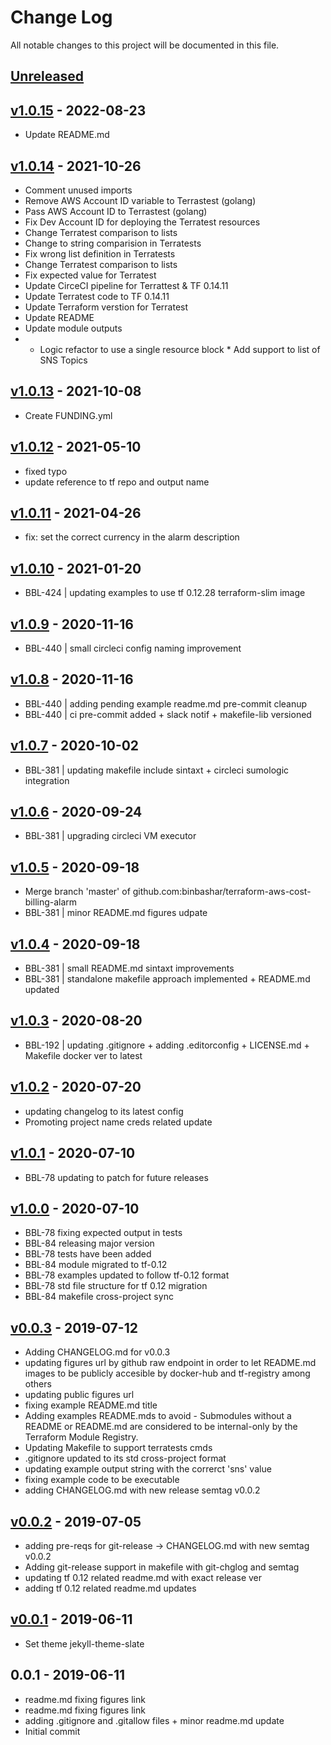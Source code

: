 # Change Log

All notable changes to this project will be documented in this file.

<a name="unreleased"></a>
## [Unreleased]



<a name="v1.0.15"></a>
## [v1.0.15] - 2022-08-23

- Update README.md


<a name="v1.0.14"></a>
## [v1.0.14] - 2021-10-26

- Comment unused imports
- Remove AWS Account ID variable to Terrastest (golang)
- Pass AWS Account ID to Terrastest (golang)
- Fix Dev Account ID for deploying the Terratest resources
- Change Terratest comparison to lists
- Change to string comparision in Terratests
- Fix wrong list definition in Terratests
- Change Terratest comparison to lists
- Fix expected value for Terratest
- Update CirceCI pipeline for Terrattest & TF 0.14.11
- Update Terratest code to TF 0.14.11
- Update Terraform verstion for Terratest
- Update README
- Update module outputs
- * Logic refactor to use a single resource block * Add support to list of SNS Topics


<a name="v1.0.13"></a>
## [v1.0.13] - 2021-10-08

- Create FUNDING.yml


<a name="v1.0.12"></a>
## [v1.0.12] - 2021-05-10

- fixed typo
- update reference to tf repo and output name


<a name="v1.0.11"></a>
## [v1.0.11] - 2021-04-26

- fix: set the correct currency in the alarm description


<a name="v1.0.10"></a>
## [v1.0.10] - 2021-01-20

- BBL-424 | updating examples to use tf 0.12.28 terraform-slim image


<a name="v1.0.9"></a>
## [v1.0.9] - 2020-11-16

- BBL-440 | small circleci config naming improvement


<a name="v1.0.8"></a>
## [v1.0.8] - 2020-11-16

- BBL-440 | adding pending example readme.md pre-commit cleanup
- BBL-440 | ci pre-commit added + slack notif + makefile-lib versioned


<a name="v1.0.7"></a>
## [v1.0.7] - 2020-10-02

- BBL-381 | updating makefile include sintaxt + circleci sumologic integration


<a name="v1.0.6"></a>
## [v1.0.6] - 2020-09-24

- BBL-381 | upgrading circleci VM executor


<a name="v1.0.5"></a>
## [v1.0.5] - 2020-09-18

- Merge branch 'master' of github.com:binbashar/terraform-aws-cost-billing-alarm
- BBL-381 | minor README.md figures udpate


<a name="v1.0.4"></a>
## [v1.0.4] - 2020-09-18

- BBL-381 | small README.md sintaxt improvements
- BBL-381 | standalone makefile approach implemented + README.md updated


<a name="v1.0.3"></a>
## [v1.0.3] - 2020-08-20

- BBL-192 | updating .gitignore + adding .editorconfig + LICENSE.md + Makefile docker ver to latest


<a name="v1.0.2"></a>
## [v1.0.2] - 2020-07-20

- updating changelog to its latest config
- Promoting project name creds related update


<a name="v1.0.1"></a>
## [v1.0.1] - 2020-07-10

- BBL-78 updating to patch for future releases


<a name="v1.0.0"></a>
## [v1.0.0] - 2020-07-10

- BBL-78 fixing expected output in tests
- BBL-84 releasing major version
- BBL-78 tests have been added
- BBL-84 module migrated to tf-0.12
- BBL-78 examples updated to follow tf-0.12 format
- BBL-78 std file structure for tf 0.12 migration
- BBL-84 makefile cross-project sync


<a name="v0.0.3"></a>
## [v0.0.3] - 2019-07-12

- Adding CHANGELOG.md for v0.0.3
- updating figures url by github raw endpoint in order to let README.md images to be publicly accesible by docker-hub and tf-registry among others
- updating public figures url
- fixing example README.md title
- Adding examples README.mds to avoid - Submodules without a README or README.md are considered to be internal-only by the Terraform Module Registry.
- Updating Makefile to support terratests cmds
- .gitignore updated to its std cross-project format
- updating example output string with the correrct 'sns' value
- fixing example code to be executable
- adding CHANGELOG.md with new release semtag v0.0.2


<a name="v0.0.2"></a>
## [v0.0.2] - 2019-07-05

- adding pre-reqs for git-release -> CHANGELOG.md with new semtag v0.0.2
- Adding git-release support in makefile with git-chglog and semtag
- updating tf 0.12 related readme.md with exact release ver
- adding tf 0.12 related readme.md updates


<a name="v0.0.1"></a>
## [v0.0.1] - 2019-06-11

- Set theme jekyll-theme-slate


<a name="0.0.1"></a>
## 0.0.1 - 2019-06-11

- readme.md fixing figures link
- readme.md fixing figures link
- adding .gitignore and .gitallow files + minor readme.md update
- Initial commit


[Unreleased]: https://github.com/binbashar/terraform-aws-cost-billing-alarm/compare/v1.0.15...HEAD
[v1.0.15]: https://github.com/binbashar/terraform-aws-cost-billing-alarm/compare/v1.0.14...v1.0.15
[v1.0.14]: https://github.com/binbashar/terraform-aws-cost-billing-alarm/compare/v1.0.13...v1.0.14
[v1.0.13]: https://github.com/binbashar/terraform-aws-cost-billing-alarm/compare/v1.0.12...v1.0.13
[v1.0.12]: https://github.com/binbashar/terraform-aws-cost-billing-alarm/compare/v1.0.11...v1.0.12
[v1.0.11]: https://github.com/binbashar/terraform-aws-cost-billing-alarm/compare/v1.0.10...v1.0.11
[v1.0.10]: https://github.com/binbashar/terraform-aws-cost-billing-alarm/compare/v1.0.9...v1.0.10
[v1.0.9]: https://github.com/binbashar/terraform-aws-cost-billing-alarm/compare/v1.0.8...v1.0.9
[v1.0.8]: https://github.com/binbashar/terraform-aws-cost-billing-alarm/compare/v1.0.7...v1.0.8
[v1.0.7]: https://github.com/binbashar/terraform-aws-cost-billing-alarm/compare/v1.0.6...v1.0.7
[v1.0.6]: https://github.com/binbashar/terraform-aws-cost-billing-alarm/compare/v1.0.5...v1.0.6
[v1.0.5]: https://github.com/binbashar/terraform-aws-cost-billing-alarm/compare/v1.0.4...v1.0.5
[v1.0.4]: https://github.com/binbashar/terraform-aws-cost-billing-alarm/compare/v1.0.3...v1.0.4
[v1.0.3]: https://github.com/binbashar/terraform-aws-cost-billing-alarm/compare/v1.0.2...v1.0.3
[v1.0.2]: https://github.com/binbashar/terraform-aws-cost-billing-alarm/compare/v1.0.1...v1.0.2
[v1.0.1]: https://github.com/binbashar/terraform-aws-cost-billing-alarm/compare/v1.0.0...v1.0.1
[v1.0.0]: https://github.com/binbashar/terraform-aws-cost-billing-alarm/compare/v0.0.3...v1.0.0
[v0.0.3]: https://github.com/binbashar/terraform-aws-cost-billing-alarm/compare/v0.0.2...v0.0.3
[v0.0.2]: https://github.com/binbashar/terraform-aws-cost-billing-alarm/compare/v0.0.1...v0.0.2
[v0.0.1]: https://github.com/binbashar/terraform-aws-cost-billing-alarm/compare/0.0.1...v0.0.1
